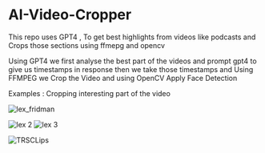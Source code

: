 # AI-Video-Cropper
This repo uses GPT4 , To get best highlights from videos like podcasts and Crops those sections using ffmepg and opencv

Using GPT4 we first analyse the best part of the videos and prompt gpt4 to give us timestamps in response then we take those timestamps and Using FFMPEG we Crop the Video and using OpenCV Apply Face Detection 

Examples : Cropping interesting part of the video 

![lex_fridman](https://github.com/NisaarAgharia/AI-Video-Cropper/assets/22457544/b4b3dda4-2803-4a26-84b7-964c27d0f6f1)

![lex 2](https://github.com/NisaarAgharia/AI-Video-Cropper/assets/22457544/6a678977-9fc1-4f75-8e18-9066c7dd0752)
![lex 3](https://github.com/NisaarAgharia/AI-Video-Cropper/assets/22457544/81cd1280-b86c-4d98-aa13-b8bd72045b16)


![TRSCLips](https://github.com/NisaarAgharia/AI-Video-Cropper/assets/22457544/38b4bdb8-0e8b-4f09-aec6-77fe7aeaa277)

